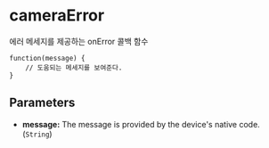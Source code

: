 cameraError
===========

에러 메세지를 제공하는 onError 콜백 함수

    function(message) {
        // 도움되는 메세지를 보여준다.
    }

Parameters
----------

- __message:__ The message is provided by the device's native code. (`String`)

